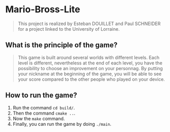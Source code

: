 # Mario-Bross-Lite
> This project is realized by Esteban DOUILLET and Paul SCHNEIDER for a project linked to the University of Lorraine.

## What is the principle of the game?
> This game is built around several worlds with different levels. Each level is different, nevertheless at the end of each level, you have the possibility to choose an improvement on your personnag.
> By putting your nickname at the beginning of the game, you will be able to see your score compared to the other people who played on your device.

## How to run the game?
1. Run the command `cd build/`.
2. Then the command `cmake ..`.
3. Now the `make` command.
4. Finally, you can run the game by doing `./main`.
